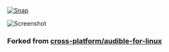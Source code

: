 [![Snap](https://bit.ly/2ZWfetD)](https://snapcraft.io/audible-uk-for-linux)

![Screenshot](https://tinyurl.com/yb4uaxbu)

### Forked from [cross-platform/audible-for-linux](https://github.com/cross-platform/audible-for-linux)
